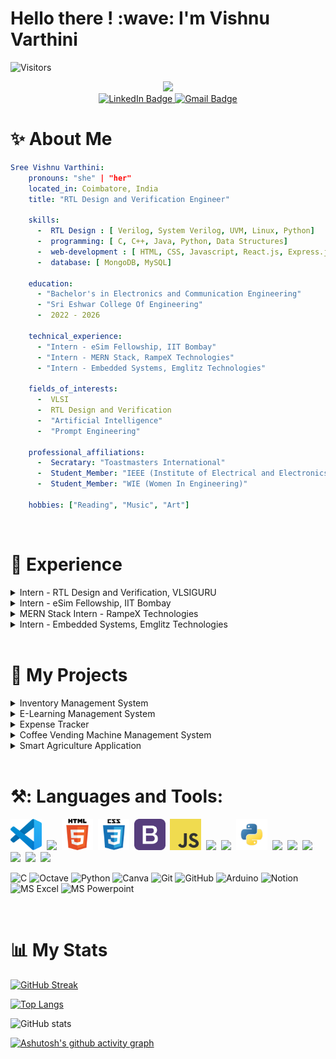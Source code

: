 <h1>
  Hello there ! :wave: I'm Vishnu Varthini
</h1>

![Visitors](https://api.visitorbadge.io/api/visitors?path=https%3A%2F%2Fgithub.com%2FSree-Vishnu-Varthini%2FSree-Vishnu-Varthini%2Fgithub-visitors-badge&label=PROFILE%20VIEWS&labelColor=%23697689&countColor=%2302066f&style=default&labelStyle=none)

<div id="header" align="center">
  <img src="https://media.giphy.com/media/v1.Y2lkPTc5MGI3NjExaDNpb29zZG84azNycmI2cnljNHNidDl3ZHR1Y242MW0ycWF5d3NnbSZlcD12MV9pbnRlcm5hbF9naWZfYnlfaWQmY3Q9Zw/L1R1tvI9svkIWwpVYr/giphy.gif" width="850"/>
</div>

<div id="badges" align="center" >
  <a href="https://www.linkedin.com/in/sree-vishnu-varthini-s">
    <img src="https://img.shields.io/badge/LinkedIn-blue?style=for-the-badge&logo=linkedin&logoColor=white" alt="LinkedIn Badge"/>
  </a>
  <a href="mailto:sreevishnuvarthini@gmail.com">
    <img src="https://img.shields.io/badge/Gmail-red?style=for-the-badge&logo=gmail&logoColor=white" alt="Gmail Badge"/>
  </a>
</div>

# :sparkles: About Me

```yaml
Sree Vishnu Varthini:
    pronouns: "she" | "her"
    located_in: Coimbatore, India
    title: "RTL Design and Verification Engineer"
  
    skills:
      -  RTL Design : [ Verilog, System Verilog, UVM, Linux, Python]
      -  programming: [ C, C++, Java, Python, Data Structures]
      -  web-development : [ HTML, CSS, Javascript, React.js, Express.js, Node.js]
      -  database: [ MongoDB, MySQL]
  
    education: 
      - "Bachelor's in Electronics and Communication Engineering"
      - "Sri Eshwar College Of Engineering"
      -  2022 - 2026
  
    technical_experience:
      - "Intern - eSim Fellowship, IIT Bombay"
      - "Intern - MERN Stack, RampeX Technologies"
      - "Intern - Embedded Systems, Emglitz Technologies"
  
    fields_of_interests:
      -  VLSI
      -  RTL Design and Verification
      -  "Artificial Intelligence"
      -  "Prompt Engineering"
  
    professional_affiliations:
      -  Secratary: "Toastmasters International"
      -  Student_Member: "IEEE (Institute of Electrical and Electronics Engineers)"
      -  Student_Member: "WIE (Women In Engineering)"

    hobbies: ["Reading", "Music", "Art"]
```


<!--code: [HTML, CSS, Javascript, C, Python, Java],
  tools: [React, Node, Express],
  database: [MongoDB, MySQL],
  I'm a Full-Stack Developer currently pursuing a Bachelor's degree in Engineering at Sri Eshwar College of Engineering in Coimbatore, India.
- 💻 I'm proficient in both frontend and backend development, with experience in technologies like HTML, CSS, JavaScript and MERN Stack Technologies.
- 🌐 I love building dynamic and responsive web applications that deliver seamless user experiences.
- 🚀 Always eager to collaborate on exciting projects and contribute to open-source communities.
-->
<br>

# :briefcase: Experience

<details> 
  <summary> Intern - RTL Design and Verification, VLSIGURU </summary>
   <ul> <li> Designed and verified RTL modules using Verilog for front-end development. </li>
  <li> Applied advanced verification techniques with SystemVerilog and UVM to develop reusable verification environments. </li>
  <li> Conducted thorough testing and validation to ensure design accuracy and performance.</li>
  <li> <strong> Skills:</strong> <em> GVIM, Verilog, SystemVerilog, UVM (Universal Verification Methodology) </em></li></ul>
</details>

<details> 
  <summary> Intern - eSim Fellowship, IIT Bombay </summary>
  <ul> <li> Developed 15+ integrated circuit (IC) components for eSim software, adhering to datasheet specifications. </li> 
  <li> Designed and implemented test circuits and sub-circuits to validate performance. </li> 
  <li> Contributed to bug fixes and feature implementations. </li> 
  <li> Documented processes and gained hands-on experience in EDA tools and circuit design. </li> 
  <li> <strong> Skills:</strong> <em> Integrated Circuits (IC), Analog Circuit Design, eSim, Circuit Design, Integrated Circuit Design, LaTeX, Overleaf, Debugging </em></li></ul>
</details>

<details> 
  <summary> MERN Stack Intern - RampeX Technologies </summary>
  <ul> <li> Developed a landing page and an inventory management system using the MERN Stack during the internship. </li>
  <li> Implemented secure login pages with user authentication, enhancing application security. </li>
  <li> Managed databases using MongoDB, enhancing data storage and retrieval efficiency. </li>
  <li> Gained hands-on experience in full-stack development, focusing on database management, and user authentication in real-world applications. </li>
  <li> <strong> Skills:</strong> <em> HTML, CSS, Javascript, MongoDB, Express.js, Node.js, React.js, Mongoose ODM </em></li></ul>
</details>

<details> 
  <summary> Intern - Embedded Systems, Emglitz Technologies </summary>
  <ul> <li>Utilized Arduino boards and Arduino IDE for sensor integration, gaining practical experience in hardware-software interactions. </li> 
  <li>Developed a strong foundation in embedded systems, applying knowledge to real-world applications and problem-solving. </li> 
  <li>Acquired hands-on expertise in designing and implementing embedded solutions for various use cases. </li> 
  <li> <strong>Skills:</strong> <em> Internet of Things (IoT), Embedded Systems, Arduino, Arduino IDE, Proteus, Embedded C, Embedded Software Programming </em></li>
</details>
<br>

# :star2: My Projects
<details> 
  <summary> Inventory Management System </summary>
    <ul> <li> Developed an Inventory Management System  using MERN Stack, enabling easy stock tracking and management. </li> 
    <li> Implemented secure authentication, an intuitive user interface along  with CRUD operations  for a smooth app  experience. </li>
    <li> <strong>Tech Stack:</strong> <em>HTML, CSS, Javascript, MongoDB, Express.js, Node.js, React.js </em></li></ul> 
</details>

<details> 
  <summary> E-Learning Management System </summary>
    <ul> <li>Developed an E-Learning Management System (E-LMS) using JavaFX and MySQL, facilitating seamless course delivery and management. </li> 
    <li> Implemented secure authentication, access controls, and an intuitive user interface for an enriched learning experience. </li> 
    <li><strong>Tech Stack:</strong> <em> Java, JavaFX , MySQL </em></li></ul> 
</details>

<details> 
  <summary> Expense Tracker </summary>
   <li></ul> Independently developed a Python-based Expense Tracker Application with a user-friendly graphical user interface (GUI) using Tkinter. </li>
   <li>The application facilitates the efficient management of expenses, enabling users to add, delete, and categorize expenses based on date and description. </li>
   <li><strong>Tech Stack:</strong> <em>Python, Tkinter</em> </li></ul> 
</details>

<details> 
  <summary> Coffee Vending Machine Management System </summary>
    <ul><li>Developed a coffee vending machine management system using Java and JavaFX, providing users with an intuitive and visually appealing experience.</li>
    <li>Integrated MongoDB database to store and manage vending machine data, ensuring efficient data retrieval and storage.</li>
    <li><strong>Tech Stack:</strong> <em>Java, JavaFX, MongoDB</em></li></ul>
</details>

<details> 
  <summary> Smart Agriculture Application </summary>
    <ul><li> Designed and developed a Smart Agriculture Application for real-time monitoring and efficient irrigation management.</li>
    <li>The application continuously tracks critical environmental parameters, including humidity, soil moisture, and temperature, and automatically activates the irrigation system when conditions deviate from set parameters.</li>
    <li><strong>Tech Stack:</strong> <em>NodeMCU, Temperature, Soil moisture and DHT11 sensor, Arduino IDE, Blynk</em></li></ul>
</details>
<br>

# ⚒️: Languages and Tools:
<div>
  <img width=50px src="https://raw.githubusercontent.com/github/explore/80688e429a7d4ef2fca1e82350fe8e3517d3494d/topics/visual-studio-code/visual-studio-code.png">&nbsp;
  <img width=50px src="https://cdn.freebiesupply.com/logos/large/2x/eclipse-11-logo-png-transparent.png">&nbsp;
  <img width=50px src="https://raw.githubusercontent.com/github/explore/80688e429a7d4ef2fca1e82350fe8e3517d3494d/topics/html/html.png">&nbsp;
  <img width=50px src="https://raw.githubusercontent.com/github/explore/80688e429a7d4ef2fca1e82350fe8e3517d3494d/topics/css/css.png">&nbsp;
  <img width=50px src="https://raw.githubusercontent.com/github/explore/80688e429a7d4ef2fca1e82350fe8e3517d3494d/topics/bootstrap/bootstrap.png">&nbsp;
  <img width=50px src="https://raw.githubusercontent.com/github/explore/80688e429a7d4ef2fca1e82350fe8e3517d3494d/topics/javascript/javascript.png">&nbsp;
  <img width=50px src="https://seeklogo.com/images/N/nodejs-logo-FBE122E377-seeklogo.com.png">&nbsp;
  <img width=50px src="https://cdn4.iconfinder.com/data/icons/logos-3/600/React.js_logo-1024.png">&nbsp;
  <img width=50px src="https://raw.githubusercontent.com/github/explore/80688e429a7d4ef2fca1e82350fe8e3517d3494d/topics/python/python.png">&nbsp;
  <img width=50px src="https://upload.wikimedia.org/wikipedia/commons/1/18/C_Programming_Language.svg">&nbsp;
  <img width=50px src="https://brandslogos.com/wp-content/uploads/images/large/java-logo-1.png">&nbsp;
  <img width=50px src="https://cdn.icon-icons.com/icons2/2415/PNG/512/mongodb_original_logo_icon_146424.png">&nbsp;
  <img width=50px src="https://www.pngkey.com/png/full/269-2693201_mysql-logo-circle-png.png">&nbsp;
  <img width=50px src="https://cdn.iconscout.com/icon/free/png-256/free-git-18-1175219.png?f=webp">&nbsp;
  <img width=50px src="https://static-00.iconduck.com/assets.00/apps-arduino-icon-256x256-mp2raho4.png">&nbsp;

<br>
  
  ![C](https://img.shields.io/badge/c-%2300599C.svg?style=for-the-badge&logo=c&logoColor=white) 
  ![Octave](https://img.shields.io/badge/OCTAVE-darkblue?style=for-the-badge&logo=octave&logoColor=fcd683) 
  ![Python](https://img.shields.io/badge/python-3670A0?style=for-the-badge&logo=python&logoColor=ffdd54) 
  ![Canva](https://img.shields.io/badge/Canva-%2300C4CC.svg?style=for-the-badge&logo=Canva&logoColor=white) 
  ![Git](https://img.shields.io/badge/git-%23F05033.svg?style=for-the-badge&logo=git&logoColor=white) 
  ![GitHub](https://img.shields.io/badge/github-%23121011.svg?style=for-the-badge&logo=github&logoColor=white) 
  ![Arduino](https://img.shields.io/badge/-Arduino-00979D?style=for-the-badge&logo=Arduino&logoColor=white) 
  ![Notion](https://img.shields.io/badge/Notion-%23000000.svg?style=for-the-badge&logo=notion&logoColor=white)
  ![MS Excel](https://img.shields.io/badge/Microsoft_Excel-217346?style=for-the-badge&logo=microsoft-excel&logoColor=white)
  ![MS Powerpoint](https://img.shields.io/badge/Microsoft_PowerPoint-B7472A?style=for-the-badge&logo=microsoft-powerpoint&logoColor=white)

  <!--<img width=120px height=30px src="https://img.shields.io/badge/MongoDB-%234ea94b.svg?style=for-the-badge&logo=mongodb&logoColor=white&style=plastic">&nbsp;
  <img width=120px height=30px src="https://img.shields.io/badge/mysql-4479A1.svg?style=for-the-badge&logo=mysql&logoColor=white&style=plastic">&nbsp;
  <img width=120px height=30px src="https://img.shields.io/badge/git-%23F05033.svg?style=for-the-badge&logo=git&logoColor=white&style=plastic">&nbsp;
  <img width=120px height=30px src="https://img.shields.io/badge/github-%23121011.svg?style=for-the-badge&logo=github&logoColor=white&style=plastic">&nbsp;
  <img width=120px height=30px src="https://img.shields.io/badge/-Hackerrank-2EC866?style=for-the-badge&logo=HackerRank&logoColor=white&style=plastic">&nbsp;
  <img width=120px height=30px src="https://img.shields.io/badge/linkedin-%230077B5.svg?style=for-the-badge&logo=linkedin&logoColor=white&style=plastic">&nbsp;
  <img width=120px height=30px src="https://img.shields.io/badge/Instagram-%23E4405F.svg?style=for-the-badge&logo=Instagram&logoColor=white&style=plastic">&nbsp;
  <img width=120px height=30px src="https://img.shields.io/badge/Gmail-D14836?style=for-the-badge&logo=gmail&logoColor=white&style=plastic">&nbsp;
  <img width=120px height=30px src="https://img.shields.io/badge/Gmail-D14836?style=for-the-badge&logo=gmail&logoColor=white&style=plastic">&nbsp;
  <img width=120px height=30px src="https://img.shields.io/badge/Notion-%23000000.svg?style=for-the-badge&logo=notion&logoColor=white&style=plastic">&nbsp;
  <img width=120px height=30px src="https://img.shields.io/badge/-Arduino-00979D?style=for-the-badge&logo=Arduino&logoColor=white&style=plastic">&nbsp;
  <img width=120px height=30px src="https://img.shields.io/badge/Microsoft_Word-2B579A?style=for-the-badge&logo=microsoft-word&logoColor=white&style=plastic">&nbsp;
  <img width=120px height=30px src="https://img.shields.io/badge/Microsoft_Excel-217346?style=for-the-badge&logo=microsoft-excel&logoColor=white&style=plastic">&nbsp;
  <img width=120px height=30px src="https://img.shields.io/badge/Microsoft_Office-D83B01?style=for-the-badge&logo=microsoft-office&logoColor=white&style=plastic">&nbsp;
  <img width=120px height=30px src="https://img.shields.io/badge/Microsoft_PowerPoint-B7472A?style=for-the-badge&logo=microsoft-powerpoint&logoColor=white&style=plastic">&nbsp;
  <img width=120px height=30px src="https://img.shields.io/badge/Matplotlib-%23ffffff.svg?style=for-the-badge&logo=Matplotlib&logoColor=black&style=plastic">&nbsp;
  <img width=120px height=30px src="https://img.shields.io/badge/pandas-%23150458.svg?style=for-the-badge&logo=pandas&logoColor=white&style=plastic">&nbsp;
  <img width=120px height=30px src="https://img.shields.io/badge/numpy-%23013243.svg?style=for-the-badge&logo=numpy&logoColor=white&style=plastic">&nbsp;
  <img width=120px height=30px src="https://img.shields.io/badge/python-3670A0?style=for-the-badge&logo=python&logoColor=ffdd54&style=plastic">&nbsp;
  <img width=120px height=30px src="https://img.shields.io/badge/html5-%23E34F26.svg?style=for-the-badge&logo=html5&logoColor=white&style=plastic">&nbsp;
  
  ![MongoDB](https://img.shields.io/badge/MongoDB-%234ea94b.svg?style=for-the-badge&logo=mongodb&logoColor=white&style=plastic)
  ![MySQL](https://img.shields.io/badge/mysql-4479A1.svg?style=for-the-badge&logo=mysql&logoColor=white&style=plastic)
  ![Git](https://img.shields.io/badge/git-%23F05033.svg?style=for-the-badge&logo=git&logoColor=white&style=plastic)
  ![GitHub](https://img.shields.io/badge/github-%23121011.svg?style=for-the-badge&logo=github&logoColor=white&style=plastic)
  ![HackerRank](https://img.shields.io/badge/-Hackerrank-2EC866?style=for-the-badge&logo=HackerRank&logoColor=white&style=plastic)
  ![LinkedIn](https://img.shields.io/badge/linkedin-%230077B5.svg?style=for-the-badge&logo=linkedin&logoColor=white&style=plastic)
  ![Instagram](https://img.shields.io/badge/Instagram-%23E4405F.svg?style=for-the-badge&logo=Instagram&logoColor=white&style=plastic)
  ![Gmail](https://img.shields.io/badge/Gmail-D14836?style=for-the-badge&logo=gmail&logoColor=white&style=plastic)
  ![Notion](https://img.shields.io/badge/Notion-%23000000.svg?style=for-the-badge&logo=notion&logoColor=white&style=plastic)
  ![Arduino](https://img.shields.io/badge/-Arduino-00979D?style=for-the-badge&logo=Arduino&logoColor=white&style=plastic)
  ![Microsoft Word](https://img.shields.io/badge/Microsoft_Word-2B579A?style=for-the-badge&logo=microsoft-word&logoColor=white&style=plastic)
  ![Microsoft Excel](https://img.shields.io/badge/Microsoft_Excel-217346?style=for-the-badge&logo=microsoft-excel&logoColor=white&style=plastic)
  ![Microsoft Office](https://img.shields.io/badge/Microsoft_Office-D83B01?style=for-the-badge&logo=microsoft-office&logoColor=white&style=plastic)
  ![Microsoft PowerPoint](https://img.shields.io/badge/Microsoft_PowerPoint-B7472A?style=for-the-badge&logo=microsoft-powerpoint&logoColor=white&style=plastic)
  ![Matplotlib](https://img.shields.io/badge/Matplotlib-%23ffffff.svg?style=for-the-badge&logo=Matplotlib&logoColor=black&style=plastic)
  ![Pandas](https://img.shields.io/badge/pandas-%23150458.svg?style=for-the-badge&logo=pandas&logoColor=white&style=plastic)
  ![NumPy](https://img.shields.io/badge/numpy-%23013243.svg?style=for-the-badge&logo=numpy&logoColor=white&style=plastic)
  ![Python](https://img.shields.io/badge/python-3670A0?style=for-the-badge&logo=python&logoColor=ffdd54&style=plastic)
  ![HTML5](https://img.shields.io/badge/html5-%23E34F26.svg?style=for-the-badge&logo=html5&logoColor=white&style=plastic)
  ![Java](https://img.shields.io/badge/java-%23ED8B00.svg?style=for-the-badge&logo=openjdk&logoColor=white&style=plastic)
  ![JavaScript](https://img.shields.io/badge/javascript-%23323330.svg?style=for-the-badge&logo=javascript&logoColor=%23F7DF1E&style=plastic)
  ![CSS3](https://img.shields.io/badge/css3-%231572B6.svg?style=for-the-badge&logo=css3&logoColor=white&style=plastic)
  ![C](https://img.shields.io/badge/c-%2300599C.svg?style=for-the-badge&logo=c&logoColor=white&style=plastic)
  ![C++](https://img.shields.io/badge/c++-%2300599C.svg?style=for-the-badge&logo=c%2B%2B&logoColor=white&style=plastic)
  ![Visual Studio Code](https://img.shields.io/badge/Visual%20Studio%20Code-0078d7.svg?style=for-the-badge&logo=visual-studio-code&logoColor=white&style=plastic)
  ![Replit](https://img.shields.io/badge/Replit-DD1200?style=for-the-badge&logo=Replit&logoColor=white&style=plastic)
  ![Notepad++](https://img.shields.io/badge/Notepad++-90E59A.svg?style=for-the-badge&logo=notepad%2b%2b&logoColor=black&style=plastic)
  ![Obsidian](https://img.shields.io/badge/Obsidian-%23483699.svg?style=for-the-badge&logo=obsidian&logoColor=white&style=plastic)
  ![Eclipse](https://img.shields.io/badge/Eclipse-FE7A16.svg?style=for-the-badge&logo=Eclipse&logoColor=white&style=plastic)
  ![React](https://img.shields.io/badge/react-%2320232a.svg?style=for-the-badge&logo=react&logoColor=%2361DAFB&style=plastic)
  ![NodeJS](https://img.shields.io/badge/node.js-6DA55F?style=for-the-badge&logo=node.js&logoColor=white&style=plastic)
  ![Nodemon](https://img.shields.io/badge/NODEMON-%23323330.svg?style=for-the-badge&logo=nodemon&logoColor=%BBDEAD&style=plastic)
  ![Bootstrap](https://img.shields.io/badge/bootstrap-%238511FA.svg?style=for-the-badge&logo=bootstrap&logoColor=white&style=plastic)
  ![Hackerrank](https://img.shields.io/badge/-Hackerrank-2EC866?style=for-the-badge&logo=HackerRank&logoColor=white&style=plastic)
  ![CodeChef](https://img.shields.io/badge/CodeChef-%23964B00.svg?style=for-the-badge&logo=CodeChef&logoColor=white&style=plastic)
  ![Canva](https://img.shields.io/badge/Canva-%2300C4CC.svg?style=for-the-badge&logo=Canva&logoColor=white&style=plastic)
  ![Netlify](https://img.shields.io/badge/netlify-%23000000.svg?style=for-the-badge&logo=netlify&logoColor=#00C7B7&style=plastic)
  ![LeetCode](https://img.shields.io/badge/LeetCode-000000?style=for-the-badge&logo=LeetCode&logoColor=#d16c06&style=plastic)
  -->
</div>
<br>

# 📊 My Stats

[![GitHub Streak](https://github-readme-streak-stats.herokuapp.com?user=Sree-Vishnu-Varthini&theme=vision-friendly-dark&card_width=1010)](https://git.io/streak-stats)
  
[![Top Langs](https://github-readme-stats-git-masterrstaa-rickstaa.vercel.app/api/top-langs/?username=Sree-Vishnu-Varthini&layout=compact&theme=vision-friendly-dark&card_width=1010&border_color=FFFFFF)](https://github.com/Sree-Vishnu-Varthini/github-readme-stats)

![GitHub stats](https://github-readme-stats.vercel.app/api?username=Sree-Vishnu-Varthini&theme=vision-friendly-dark&border_color=FFFFFF&card_width=1010&show_icons=true)

[![Ashutosh's github activity graph](https://github-readme-activity-graph.vercel.app/graph?username=Sree-Vishnu-Varthini&theme=github-compact&height=400&title_color=ffa500&)](https://github.com/ashutosh00710/github-readme-activity-graph)
<!---
Sree-Vishnu-Varthini/Sree-Vishnu-Varthini is a ✨ special ✨ repository because its `README.md` (this file) appears on your GitHub profile.
You can click the Preview link to take a look at your changes.
<h1>$${\color{red}Welcome \space \color{lightblue}To \space \color{orange}Stackoverflow}$$ </h1>
--->

<!--```yaml
Sree Vishnu Varthini:
  pronouns: "she" | "her"
  located_in: Coimbatore, India
  title: "Full-Stack Developer"

  skills:
    [
       web-development : [ HTML, CSS, Javascript, React.js, Express.js, Node.js]
       programming: [ C, Java, Python, Data Structures]
       database: [ MongoDB, MySQL]
    ]

  education: 
    - "Bachelor's in Electronics and Communication Engineering"
    - "Sri Eshwar College Of Engineering"
    - 2022 - 2026

  technical_experience:
    - "Intern - MERN Stack, RampeX Technologies"
    - "Intern - Web Development, Octanet Services"
    - "Intern - Embedded Systems, Emglitz Technologies"

  fields_of_interests:
    [
      "Web Development"
      "UI/UX"
      "Artificial Intelligence"
      "Prompt Engineering"
    ]

  professional_affiliations:
    [
      Secratary: "Toastmasters International"
      Student_Member: "IEEE (Institute of Electrical and Electronics Engineers)"
      Student_Member: "WIE (Women In Engineering)"
    ]

  hobbies: ["Reading", "Music", "Art"]
``` -->
